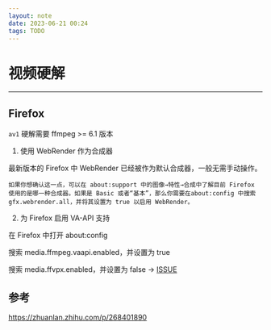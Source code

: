 ```yaml
---
layout: note
date: 2023-06-21 00:24
tags: TODO
---
```


# 视频硬解

---
## Firefox

`av1` 硬解需要 ffmpeg >= 6.1 版本

1. 使用 WebRender 作为合成器

最新版本的 Firefox 中 WebRender 已经被作为默认合成器，一般无需手动操作。

    如果你想确认这一点，可以在 about:support 中的图像→特性→合成中了解目前 Firefox 使用的是哪一种合成器。如果是 Basic 或者“基本”，那么你需要在about:config 中搜索 gfx.webrender.all，并将其设置为 true 以启用 WebRender。

2. 为 Firefox 启用 VA-API 支持

在 Firefox 中打开 about:config

搜索 media.ffmpeg.vaapi.enabled，并设置为 true

搜索 media.ffvpx.enabled，并设置为 false -> [ISSUE](https://github.com/elFarto/nvidia-vaapi-driver/issues/122)

## 参考

https://zhuanlan.zhihu.com/p/268401890
